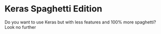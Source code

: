 # Keras Spaghetti Edition

Do you want to use Keras but with less features and 100% more spaghetti? Look no further
